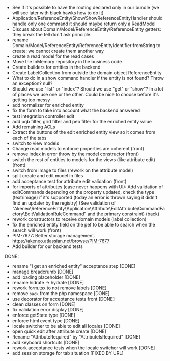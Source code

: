 - See if it's possible to have the routing declared only in our bundle (we will see later with black hawks how to do it)
- Application/ReferenceEntity/Show/ShowReferenceEntityHandler should handle only one command it should maybe return only a ReadModel
- Discuss about Domain/Model/ReferenceEntity/ReferenceEntity getters: they break the tell don't ask principle.
- rename Domain/Model/ReferenceEntity/ReferenceEntityIdentifier:fromString to create: we cannot create them another way
- create a read model for the read cases
- Move the InMemory repository in the business code
- Create builders for entities in the backend
- Create LabelCollection from outside the domain object ReferenceEntity
- What to do in a show command handler if the entity is not found? Throw an exception? null?
- Should we use "list" or "index"? Should we use "get" or "show"? In a lot of places we use one or the other. Could be nice to choose before it's getting too messy
- add normalizer for enriched entity
- fix the form to take into account what the backend answered
- test integration controller edit
- add pqb filter, grid filter and peb filter for the enriched entity value
- Add remaining ACLs
- Extract the buttons of the edit enriched entity view so it comes from each of the tabs
- switch to view models
- Change read models to enforce properties are coherent (front)
- remove index in error throw by the model constructor (front)
- switch the rest of entities to models for the views (like attribute edit) (front)
- switch from image to files (rework on the attribute model)
- split create and edit model in files
- add acceptance test for attribute edit validation (front)
- for imports of attributes (case never happens with UI): Add validation of editCommands depending on the property updated, check the type (text/image) if it's supported (today an error is thrown saying it didn't find an updater by the registry)
  (See validation of "Akeneo\ReferenceEntity\Application\Attribute\EditAttribute\CommandFactory\EditValidationRuleCommand" and the primary constraint) (back)
- rework constructors to receive domain models (label collection)
- fix the enriched entity field on the pef to be able to search when the search will work (front)
- PIM-7677: Better storage management. https://akeneo.atlassian.net/browse/PIM-7677
- Add builder for our backend tests

DONE:

- rename "I get an enriched entity" acceptance step [DONE]
- manage breadcrumb [DONE]
- add loading placeholder [DONE]
- rename hidrate -> hydrate [DONE]
- rework form.tsx to not remove labels [DONE]
- remove `back` from the php namespace [DONE]
- use decorator for acceptance tests front [DONE]
- clean classes on form [DONE]
- fix validation error display [DONE]
- enforce getState type [DONE]
- enforce html event type [DONE]
- locale switcher to be able to edit all locales [DONE]
- open quick edit after attribute create [DONE]
- Rename "AttributeRequired" by "AttributeIsRequired" [DONE]
- add keyboard shortcuts [DONE]
- rework acceptance tests when the locale switcher will work [DONE]
- add session storage for tab situation [FIXED BY URL]
